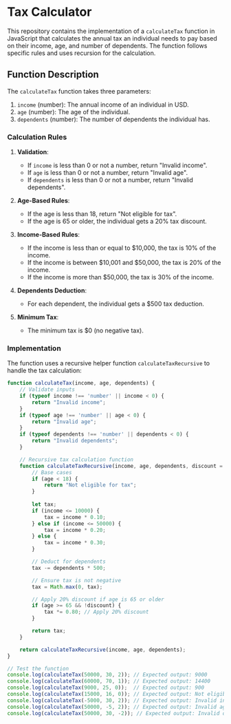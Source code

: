 # Tax Calculator

This repository contains the implementation of a `calculateTax` function in JavaScript that calculates the annual tax an individual needs to pay based on their income, age, and number of dependents. The function follows specific rules and uses recursion for the calculation.

## Function Description

The `calculateTax` function takes three parameters:
1. `income` (number): The annual income of an individual in USD.
2. `age` (number): The age of the individual.
3. `dependents` (number): The number of dependents the individual has.

### Calculation Rules
1. **Validation**:
   - If `income` is less than 0 or not a number, return "Invalid income".
   - If `age` is less than 0 or not a number, return "Invalid age".
   - If `dependents` is less than 0 or not a number, return "Invalid dependents".

2. **Age-Based Rules**:
   - If the age is less than 18, return "Not eligible for tax".
   - If the age is 65 or older, the individual gets a 20% tax discount.

3. **Income-Based Rules**:
   - If the income is less than or equal to $10,000, the tax is 10% of the income.
   - If the income is between $10,001 and $50,000, the tax is 20% of the income.
   - If the income is more than $50,000, the tax is 30% of the income.

4. **Dependents Deduction**:
   - For each dependent, the individual gets a $500 tax deduction.

5. **Minimum Tax**:
   - The minimum tax is $0 (no negative tax).

### Implementation

The function uses a recursive helper function `calculateTaxRecursive` to handle the tax calculation:

```javascript
function calculateTax(income, age, dependents) {
    // Validate inputs
    if (typeof income !== 'number' || income < 0) {
        return "Invalid income";
    }
    if (typeof age !== 'number' || age < 0) {
        return "Invalid age";
    }
    if (typeof dependents !== 'number' || dependents < 0) {
        return "Invalid dependents";
    }

    // Recursive tax calculation function
    function calculateTaxRecursive(income, age, dependents, discount = false) {
        // Base cases
        if (age < 18) {
            return "Not eligible for tax";
        }
        
        let tax;
        if (income <= 10000) {
            tax = income * 0.10;
        } else if (income <= 50000) {
            tax = income * 0.20;
        } else {
            tax = income * 0.30;
        }

        // Deduct for dependents
        tax -= dependents * 500;

        // Ensure tax is not negative
        tax = Math.max(0, tax);

        // Apply 20% discount if age is 65 or older
        if (age >= 65 && !discount) {
            tax *= 0.80; // Apply 20% discount
        }

        return tax;
    }

    return calculateTaxRecursive(income, age, dependents);
}

// Test the function
console.log(calculateTax(50000, 30, 2)); // Expected output: 9000
console.log(calculateTax(60000, 70, 1)); // Expected output: 14400
console.log(calculateTax(9000, 25, 0));  // Expected output: 900
console.log(calculateTax(15000, 16, 0)); // Expected output: Not eligible for tax
console.log(calculateTax(-5000, 30, 2)); // Expected output: Invalid income
console.log(calculateTax(50000, -5, 2)); // Expected output: Invalid age
console.log(calculateTax(50000, 30, -2)); // Expected output: Invalid dependents
